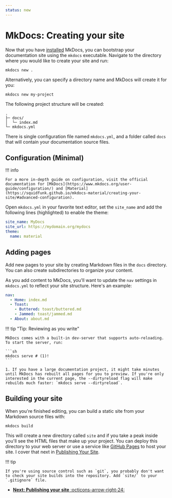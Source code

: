 ```yaml
---
status: new
---
```


# MkDocs: Creating your site

Now that you have [installed](./getting-started.md) MkDocs, you can bootstrap your documentation site using the `mkdocs` executable. Navigate to the directory where you would like to create your site and run:

```
mkdocs new .
```

Alternatively, you can specify a directory name and MkDocs will create it for you:

```
mkdocs new my-project
```

The following project structure will be created:

```
.
├─ docs/
│  └─ index.md
└─ mkdocs.yml
```

There is single configuration file named `mkdocs.yml`, and a folder called `docs` that will contain your documentation source files.

## Configuration (Minimal)

!!! info 

    For a more in-depth guide on configuration, visit the official documentation for [MkDocs](https://www.mkdocs.org/user-guide/configuration/) and [Material](https://squidfunk.github.io/mkdocs-material/creating-your-site/#advanced-configuration).

Open `mkdocs.yml` in your favorite text editor, set the `site_name` and add the following lines (highlighted) to enable the theme:

```yaml hl_lines="3-4"
site_name: MyDocs
site_url: https://mydomain.org/mydocs
theme:
  name: material
```

## Adding pages

Add new pages to your site by creating Markdown files in the `docs` directory. You can also create subdirectories to organize your content. 

As you add content to MkDocs, you'll want to update the `nav` settings in `mkdocs.yml` to reflect your site structure. Here's an example:

```yaml
nav:
  - Home: index.md
  - Toast:
    - Buttered: toast/buttered.md
    - Jammed: toast/jammed.md
  - About: about.md
```

!!! tip "Tip: Reviewing as you write"

    MkDocs comes with a built-in dev-server that supports auto-reloading. To start the server, run:

    ```sh
    mkdocs serve # (1)!
    ```

    1. If you have a large documentation project, it might take minutes until MkDocs has rebuilt all pages for you to preview. If you're only interested in the current page, the --dirtyreload flag will make rebuilds much faster: `mkdocs serve --dirtyreload`.

## Building your site

When you're finished editing, you can build a static site from your Markdown source files with:

```
mkdocs build
```

This will create a new directory called `site` and if you take a peak inside you'll see the HTML files that make up your project. You can deploy this directory to your web server or use a service like [GitHub Pages](https://pages.github.com/) to host your site. I cover that next in [Publishing Your Site](./publishing.md).

!!! tip 

    If you're using source control such as `git`, you probably don't want to check your site builds into the repository. Add `site/` to your `.gitignore` file.

<div class="grid cards" markdown>

-   [__Next: Publishing your site__ :octicons-arrow-right-24:](publishing.md)

</div>